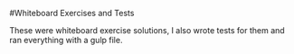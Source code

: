 #Whiteboard Exercises and Tests

These were whiteboard exercise solutions, I also wrote tests for them and ran everything with a gulp file.
